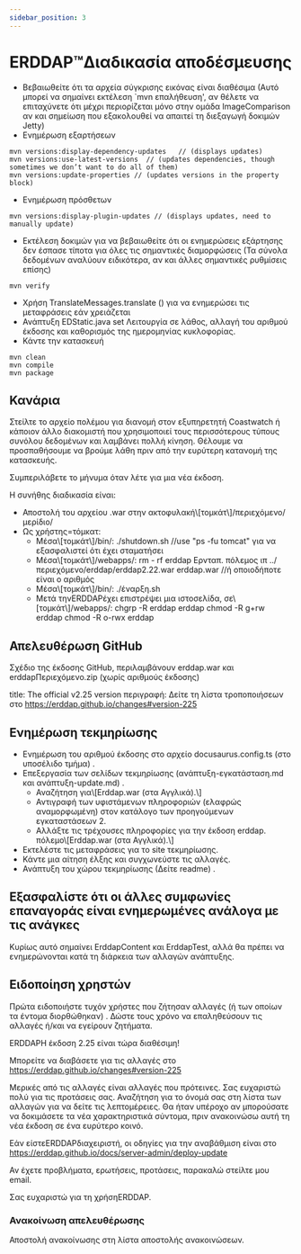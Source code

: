```yaml
---
sidebar_position: 3
---
```

# ERDDAP™Διαδικασία αποδέσμευσης
* Βεβαιωθείτε ότι τα αρχεία σύγκρισης εικόνας είναι διαθέσιμα (Αυτό μπορεί να σημαίνει εκτέλεση `mvn επαλήθευση', αν θέλετε να επιταχύνετε ότι μέχρι περιορίζεται μόνο στην ομάδα ImageComparison αν και σημείωση που εξακολουθεί να απαιτεί τη διεξαγωγή δοκιμών Jetty) 
* Ενημέρωση εξαρτήσεων
```
mvn versions:display-dependency-updates   // (displays updates)
mvn versions:use-latest-versions  // (updates dependencies, though sometimes we don’t want to do all of them)
mvn versions:update-properties // (updates versions in the property block)
```
* Ενημέρωση πρόσθετων
```
mvn versions:display-plugin-updates // (displays updates, need to manually update)
```
* Εκτέλεση δοκιμών για να βεβαιωθείτε ότι οι ενημερώσεις εξάρτησης δεν έσπασε τίποτα για όλες τις σημαντικές διαμορφώσεις (Τα σύνολα δεδομένων αναλύουν ειδικότερα, αν και άλλες σημαντικές ρυθμίσεις επίσης) 
```
mvn verify
```
* Χρήση TranslateMessages.translate () για να ενημερώσει τις μεταφράσεις εάν χρειάζεται
* Ανάπτυξη EDStatic.java set Λειτουργία σε λάθος, αλλαγή του αριθμού έκδοσης και καθορισμός της ημερομηνίας κυκλοφορίας.
* Κάντε την κατασκευή
```
mvn clean
mvn compile
mvn package
```
## Κανάρια
Στείλτε το αρχείο πολέμου για διανομή στον εξυπηρετητή Coastwatch ή κάποιον άλλο διακομιστή που χρησιμοποιεί τους περισσότερους τύπους συνόλου δεδομένων και λαμβάνει πολλή κίνηση.
Θέλουμε να προσπαθήσουμε να βρούμε λάθη πριν από την ευρύτερη κατανομή της κατασκευής.

Συμπεριλάβετε το μήνυμα όταν λέτε για μια νέα έκδοση.

Η συνήθης διαδικασία είναι:
* Αποστολή του αρχείου .war στην ακτοφυλακή\\[τομκάτ\\]/περιεχόμενο/μερίδιο/
* Ως χρήστης=τόμκατ:
  * Μέσα\\[τομκάτ\\]/bin/:
./shutdown.sh //use "ps -fu tomcat" για να εξασφαλιστεί ότι έχει σταματήσει
  * Μέσα\\[τομκάτ\\]/webapps/:
rm - rf erddap
Ερνταπ. πόλεμος
ιπ ../περιεχόμενο/erddap/erddap2.22.war erddap.war //ή οποιοδήποτε είναι ο αριθμός
  * Μέσα\\[τομκάτ\\]/bin/:
./έναρξη.sh
  * Μετά τηνERDDAPέχει επιστρέψει μια ιστοσελίδα, σε\\[τομκάτ\\]/webapps/:
chgrp -R erddap erddap
chmod -R g+rw erddap
chmod -R o-rwx erddap

## Απελευθέρωση GitHub
Σχέδιο της έκδοσης GitHub, περιλαμβάνουν erddap.war και erddapΠεριεχόμενο.zip  (χωρίς αριθμούς έκδοσης) 

title: The official v2.25 version
περιγραφή: Δείτε τη λίστα τροποποιήσεων στο
       https://erddap.github.io/changes#version-225
 

## Ενημέρωση τεκμηρίωσης
* Ενημέρωση του αριθμού έκδοσης στο αρχείο docusaurus.config.ts (στο υποσέλιδο τμήμα) .
* Επεξεργασία των σελίδων τεκμηρίωσης (ανάπτυξη-εγκατάσταση.md και ανάπτυξη-update.md) .
  * Αναζήτηση για\\[Erddap.war (στα Αγγλικά).\\] 
  * Αντιγραφή των υφιστάμενων πληροφοριών (ελαφρώς αναμορφωμένη) στον κατάλογο των προηγούμενων εγκαταστάσεων 2.
  * Αλλάξτε τις τρέχουσες πληροφορίες για την έκδοση erddap. πόλεμο\\[Erddap.war (στα Αγγλικά).\\]
* Εκτελέστε τις μεταφράσεις για το site τεκμηρίωσης.
* Κάντε μια αίτηση έλξης και συγχωνεύστε τις αλλαγές.
* Ανάπτυξη του χώρου τεκμηρίωσης (Δείτε readme) .

## Εξασφαλίστε ότι οι άλλες συμφωνίες επαναγοράς είναι ενημερωμένες ανάλογα με τις ανάγκες
Κυρίως αυτό σημαίνει ErddapContent και ErddapTest, αλλά θα πρέπει να ενημερώνονται κατά τη διάρκεια των αλλαγών ανάπτυξης.

## Ειδοποίηση χρηστών
Πρώτα ειδοποιήστε τυχόν χρήστες που ζήτησαν αλλαγές (ή των οποίων τα έντομα διορθώθηκαν) . Δώστε τους χρόνο να επαληθεύσουν τις αλλαγές ή/και να εγείρουν ζητήματα.

ERDDAPΗ έκδοση 2.25 είναι τώρα διαθέσιμη&#33;

Μπορείτε να διαβάσετε για τις αλλαγές στο
 https://erddap.github.io/changes#version-225
 

Μερικές από τις αλλαγές είναι αλλαγές που πρότεινες. Σας ευχαριστώ πολύ για τις προτάσεις σας. Αναζήτηση για το όνομά σας στη λίστα των αλλαγών για να δείτε τις λεπτομέρειες. Θα ήταν υπέροχο αν μπορούσατε να δοκιμάσετε τα νέα χαρακτηριστικά σύντομα, πριν ανακοινώσω αυτή τη νέα έκδοση σε ένα ευρύτερο κοινό.

Εάν είστεERDDAPδιαχειριστή, οι οδηγίες για την αναβάθμιση είναι στο
 https://erddap.github.io/docs/server-admin/deploy-update
 

Αν έχετε προβλήματα, ερωτήσεις, προτάσεις, παρακαλώ στείλτε μου email.

Σας ευχαριστώ για τη χρήσηERDDAP.

### Ανακοίνωση απελευθέρωσης
Αποστολή ανακοίνωσης στη λίστα αποστολής ανακοινώσεων.
